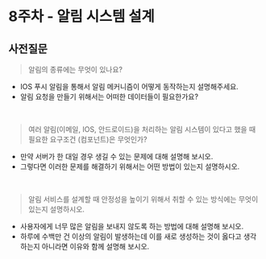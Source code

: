# 8주차 - 알림 시스템 설계

## 사전질문

> 알림의 종류에는 무엇이 있나요?
  - IOS 푸시 알림을 통해서 알림 메커니즘이 어떻게 동작하는지 설명해주세요.
  - 알림 요청을 만들기 위해서는 어떠한 데이터들이 필요한가요?

<br>

> 여러 알림(이메일, IOS, 안드로이드)을 처리하는 알림 시스템이 있다고 했을 때 필요한 요구조건 (컴포넌트)은 무엇인가?
  - 만약 서버가 한 대일 경우 생길 수 있는 문제에 대해 설명해 보시오.
  - 그렇다면 이러한 문제를 해결하기 위해서는 어떤 방법이 있는지 설명하시오.

<br>

> 알림 서비스를 설계할 때 안정성을 높이기 위해서 취할 수 있는 방식에는 무엇이 있는지 설명하시오.
  - 사용자에게 너무 많은 알림을 보내지 않도록 하는 방법에 대해 설명해 보시오.
  - 하루에 수백만 건 이상의 알림이 발생하는데 이를 새로 생성하는 것이 옳다고 생각하는지 아니라면 이유와 함께 설명해 보시오.
